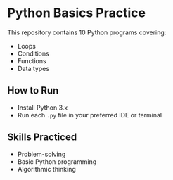 # Python Basics Practice

This repository contains 10 Python programs covering:

- Loops
- Conditions
- Functions
- Data types

## How to Run
- Install Python 3.x
- Run each `.py` file in your preferred IDE or terminal

## Skills Practiced
- Problem-solving
- Basic Python programming
- Algorithmic thinking
